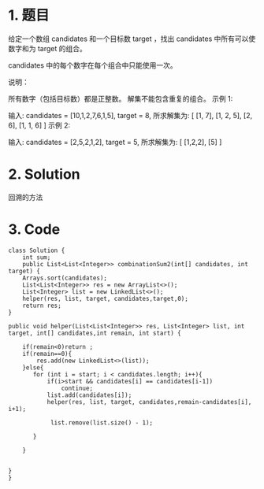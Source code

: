 # 1. 题目

给定一个数组 candidates 和一个目标数 target ，找出 candidates 中所有可以使数字和为 target 的组合。

candidates 中的每个数字在每个组合中只能使用一次。

说明：

所有数字（包括目标数）都是正整数。
解集不能包含重复的组合。 
示例 1:

输入: candidates = [10,1,2,7,6,1,5], target = 8,
所求解集为:
[
  [1, 7],
  [1, 2, 5],
  [2, 6],
  [1, 1, 6]
]
示例 2:

输入: candidates = [2,5,2,1,2], target = 5,
所求解集为:
[
  [1,2,2],
  [5]
]
# 2. Solution
回溯的方法
# 3. Code
```
class Solution {
    int sum;
    public List<List<Integer>> combinationSum2(int[] candidates, int target) {
    Arrays.sort(candidates);    
    List<List<Integer>> res = new ArrayList<>();
    List<Integer> list = new LinkedList<>();
    helper(res, list, target, candidates,target,0);
    return res;
}
 
public void helper(List<List<Integer>> res, List<Integer> list, int target, int[] candidates,int remain, int start) {
  
    if(remain<0)return ;
    if(remain==0){
        res.add(new LinkedList<>(list));
    }else{
       for (int i = start; i < candidates.length; i++){
           if(i>start && candidates[i] == candidates[i-1])
               continue;  
           list.add(candidates[i]);
           helper(res, list, target, candidates,remain-candidates[i], i+1);
        
            list.remove(list.size() - 1);
      
       }
         
    }
   
    
}
}
```